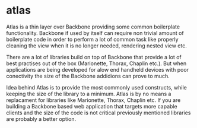 atlas
=====

Atlas is a thin layer over Backbone providing some common boilerplate functionality. Backbone if used by itself can require non trivial amount of boilerplate code in order to perform a lot of common task like properly cleaning the view when it is no longer needed, rendering nested view etc.

There are a lot of libraries build on top of Backbone that provide a lot of best practises out of the box (Marionette, Thorax, Chaplin etc.). But when applications are being developed for alow end handheld devices with poor conectivity the size of the Backbone addidions can prove to much.

Idea behind Atlas is to provide the most commonly used constructs, while keeping the size of the library to a minimum. Atlas is by no means a replacament for libraries like Marionette, Thorax, Chaplin etc. If you are building a Backbone based web application that targets more capable clients and the size of the code is not critical previously mentioned libraries are probably a better option.
